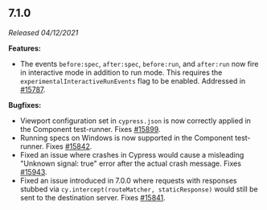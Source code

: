 ## 7.1.0

_Released 04/12/2021_

**Features:**

- The events `before:spec`, `after:spec`, `before:run`, and `after:run` now fire
  in interactive mode in addition to run mode. This requires the
  `experimentalInteractiveRunEvents` flag to be enabled. Addressed in
  [#15787](https://github.com/cypress-io/cypress/pull/15787).

**Bugfixes:**

- Viewport configuration set in `cypress.json` is now correctly applied in the
  Component test-runner. Fixes
  [#15899](https://github.com/cypress-io/cypress/issues/15899).
- Running specs on Windows is now supported in the Component test-runner. Fixes
  [#15842](https://github.com/cypress-io/cypress/issues/15842).
- Fixed an issue where crashes in Cypress would cause a misleading "Unknown
  signal: true" error after the actual crash message. Fixes
  [#15943](https://github.com/cypress-io/cypress/issues/15943).
- Fixed an issue introduced in 7.0.0 where requests with responses stubbed via
  `cy.intercept(routeMatcher, staticResponse)` would still be sent to the
  destination server. Fixes
  [#15841](https://github.com/cypress-io/cypress/issues/15841).
